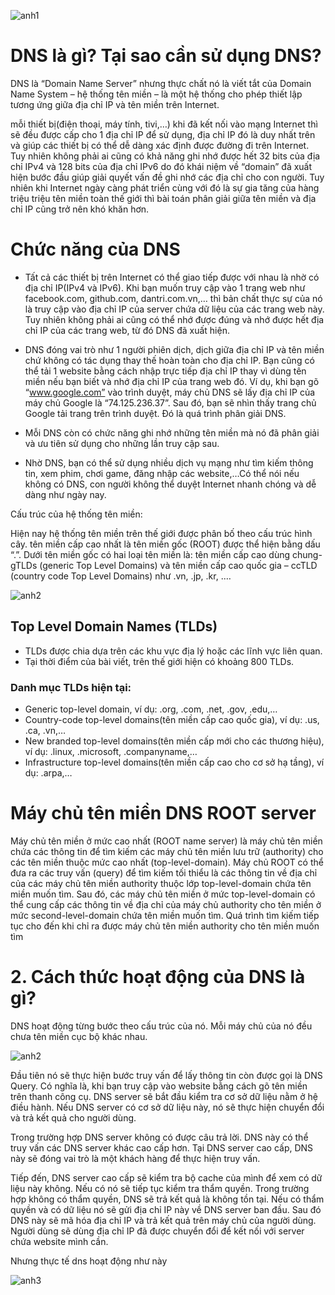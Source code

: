 ![anh1](https://image.prntscr.com/image/IHVtIB7ZTrik7rti5rezFw.png)

# DNS là gì? Tại sao cần sử dụng DNS?

DNS là “Domain Name Server” nhưng thực chất nó là viết tắt của Domain Name System – hệ thống tên miền – là một hệ thống cho phép thiết lập tương ứng giữa địa chỉ IP và tên miền trên Internet.

mỗi thiết bị(điện thoại, máy tính, tivi,…) khi đã kết nối vào mạng Internet thì sẽ đều được cấp cho 1 địa chỉ IP để sử dụng, địa chỉ IP đó là duy nhất trên và giúp các thiết bị có thể dễ dàng xác định được đường đi trên Internet. Tuy nhiên không phải ai cũng có khả năng ghi nhớ được hết 32 bits của địa chỉ IPv4 và 128 bits của địa chỉ IPv6 do đó khái niệm về “domain” đã xuất hiện bước đầu giúp giải quyết vấn đề ghi nhớ các địa chỉ cho con người. Tuy nhiên khi Internet ngày càng phát triển cùng với đó là sự gia tăng của hàng triệu triệu tên miền toàn thế giới thì bài toán phân giải giữa tên miền và địa chỉ IP cũng trở nên khó khăn hơn.

# Chức năng của DNS

- Tất cả các thiết bị trên Internet có thể giao tiếp được với nhau là nhờ có địa chỉ IP(IPv4 và IPv6). Khi bạn muốn truy cập vào 1 trang web như facebook.com, github.com, dantri.com.vn,… thì bản chất thực sự của nó là truy cập vào địa chỉ IP của server chứa dữ liệu của các trang web này. Tuy nhiên không phải ai cũng có thể nhớ được đúng và nhớ được hết địa chỉ IP của các trang web, từ đó DNS đã xuất hiện.

- DNS đóng vai trò như 1 người phiên dịch, dịch giữa địa chỉ IP và tên miền chứ không có tác dụng thay thế hoàn toàn cho địa chỉ IP. Bạn cũng có thể tải 1 website bằng cách nhập trực tiếp địa chỉ IP thay vì dùng tên miền nếu bạn biết và nhớ địa chỉ IP của trang web đó. Ví dụ, khi bạn gõ “www.google.com” vào trình duyệt, máy chủ DNS sẽ lấy địa chỉ IP của máy chủ Google là “74.125.236.37”. Sau đó, bạn sẽ nhìn thấy trang chủ Google tải trang trên trình duyệt. Đó là quá trình phân giải DNS.

- Mỗi DNS còn có chức năng ghi nhớ những tên miền mà nó đã phân giải và ưu tiên sử dụng cho những lần truy cập sau.

- Nhờ DNS, bạn có thể sử dụng nhiều dịch vụ mạng như tìm kiếm thông tin, xem phim, chơi game, đăng nhập các website,…Có thể nói nếu không có DNS, con người không thể duyệt Internet nhanh chóng và dễ dàng như ngày nay.

Cấu trúc của hệ thống tên miền:

Hiện nay hệ thống tên miền trên thế giới được phân bố theo cấu trúc hình cây. tên miền cấp cao nhất là tên miền gốc (ROOT) được thể hiện bằng dấu “.”.
Dưới tên miền gốc có hai loại tên miền là: tên miền cấp cao dùng chung- gTLDs (generic Top Level Domains) và tên miền cấp cao quốc gia – ccTLD (country code Top Level Domains) như .vn, .jp, .kr, .…

![anh2](https://image.prntscr.com/image/2LhWc4v2Q_e6dxYn82FLCw.png)

## Top Level Domain Names (TLDs)
- TLDs được chia dựa trên các khu vực địa lý hoặc các lĩnh vực liên quan.
- Tại thời điểm của bài viết, trên thế giới hiện có khoảng 800 TLDs.
### Danh mục TLDs hiện tại:
- Generic top-level domain, ví dụ: .org, .com, .net, .gov, .edu,…
- Country-code top-level domains(tên miền cấp cao quốc gia), ví dụ: .us, .ca, .vn,…
- New branded top-level domains(tên miền cấp mới cho các thương hiệu), ví dụ: .linux, .microsoft, .companyname,…
- Infrastructure top-level domains(tên miền cấp cao cho cơ sở hạ tầng), ví dụ: .arpa,…

# Máy chủ tên miền DNS ROOT server

Máy chủ tên miền ở mức cao nhất (ROOT name server) là máy chủ tên miền chứa các thông tin để tìm kiếm các máy chủ tên miền lưu trữ (authority) cho các tên miền thuộc mức cao nhất (top-level-domain).
Máy chủ ROOT có thể đưa ra các truy vấn (query) để tìm kiếm tối thiểu là các thông tin về địa chỉ của các máy chủ tên miền authority thuộc lớp top-level-domain chứa tên miền muốn tìm. Sau đó, các máy chủ tên miền ở mức top-level-domain có thể cung cấp các thông tin về địa chỉ của máy chủ authority cho tên miền ở mức second-level-domain chứa tên miền muốn tìm. Quá trình tìm kiếm tiếp tục cho đến khi chỉ ra được máy chủ tên miền authority cho tên miền muốn tìm

# 2. Cách thức hoạt động của DNS là gì?

DNS hoạt động từng bước theo cấu trúc của nó. Mỗi máy chủ của nó đều chưa tên miền cục bộ khác nhau. 

![anh2](https://image.prntscr.com/image/0VjIfN2CShSpR7vJvNrI9g.png)

Đầu tiên nó sẽ thực hiện bước truy vấn để lấy thông tin còn được gọi là DNS Query. Có nghĩa là, khi bạn truy cập vào website bằng cách gõ tên miền trên thanh công cụ. DNS server sẽ bắt đầu kiểm tra cơ sở dữ liệu nằm ở hệ điều hành. Nếu DNS server có cơ sở dữ liệu này, nó sẽ thực hiện chuyển đổi và trả kết quả cho người dùng.

Trong trường hợp DNS server không có được câu trả lời. DNS này có thể truy vấn các DNS server khác cao cấp hơn. Tại DNS server cao cấp, DNS này sẽ đóng vai trò là một khách hàng để thực hiện truy vấn.

Tiếp đến, DNS server cao cấp sẽ kiểm tra bộ cache của mình để xem có dữ liệu này không. Nếu có nó sẽ tiếp tục kiểm tra thẩm quyền. Trong trường hợp không có thẩm quyền, DNS sẽ trả kết quả là không tồn tại. Nếu có thẩm quyền và có dữ liệu nó sẽ gửi địa chỉ IP này về DNS server ban đầu. Sau đó DNS này sẽ mã hóa địa chỉ IP và trả kết quả trên máy chủ của người dùng. Người dùng sẽ dùng địa chỉ IP đã được chuyển đổi để kết nối với server chứa website mình cần.

Nhưng thực tế dns hoạt động như này

![anh3](https://image.prntscr.com/image/xgmfXjdWTg6gA7kYttwEbw.png)

